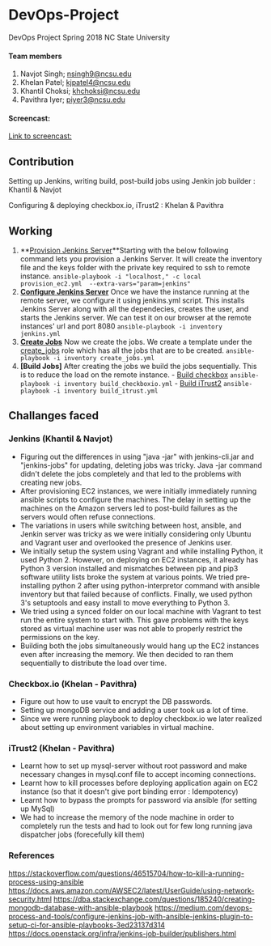 # DevOps-Project
DevOps Project Spring 2018 NC State University

#### Team members

1. Navjot Singh; nsingh9@ncsu.edu
2. Khelan Patel; kjpatel4@ncsu.edu
3. Khantil Choksi; khchoksi@ncsu.edu
4. Pavithra Iyer; piyer3@ncsu.edu

#### Screencast: 
[Link to screencast: ](https://youtu.be/uFHt1vF90pI)

## Contribution 

Setting up Jenkins, writing build, post-build jobs using Jenkin job builder : Khantil & Navjot

Configuring & deploying checkbox.io, iTrust2 : Khelan & Pavithra

## Working

1. **[Provision Jenkins Server](https://github.ncsu.edu/khchoksi/DevOps-Project/blob/milestone1/provision_ec2.yml)**Starting with the below following command lets you provision a Jenkins Server. It will create the inventory file and the keys folder with the private key required to ssh to remote instance.
     ``` ansible-playbook -i "localhost," -c local provision_ec2.yml  --extra-vars="param=jenkins" ```
2. **[Configure Jenkins Server](https://github.ncsu.edu/khchoksi/DevOps-Project/blob/milestone1/jenkins.yml)** Once we have the instance running at the remote server, we configure it using jenkins.yml script. This installs Jenkins Server along with all the dependecies, creates the user, and starts the Jenkins server. We can test it on our browser at the remote instances' url and port 8080
     ``` ansible-playbook -i inventory jenkins.yml ```
3. **[Create Jobs](https://github.ncsu.edu/khchoksi/DevOps-Project/blob/milestone1/create_jobs.yml)**  Now we create the jobs. We create a template under the [create_jobs](https://github.ncsu.edu/khchoksi/DevOps-Project/tree/milestone1/roles/create_jobs) role which has all the jobs that are to be created.
     ``` ansible-playbook -i inventory create_jobs.yml ```
4. **[Build Jobs]**  After creating the jobs we build the jobs sequentially. This is to reduce the load on the remote instance.
       - [Build checkbox](https://github.ncsu.edu/khchoksi/DevOps-Project/blob/milestone1/build_checkboxio.yml) 
     ``` ansible-playbook -i inventory build_checkboxio.yml ```
       - [Build iTrust2](https://github.ncsu.edu/khchoksi/DevOps-Project/blob/milestone1/build_itrust.yml) 
     ``` ansible-playbook -i inventory build_itrust.yml ```


## Challanges faced

### Jenkins (Khantil & Navjot)
- Figuring out the differences in using "java -jar" with jenkins-cli.jar and "jenkins-jobs" for updating, deleting jobs was tricky. Java -jar command didn't delete the jobs completely and that led to the problems with creating new jobs.
- After provisioning EC2 instances, we were initially immediately running ansible scripts to configure the machines. The delay in setting up the machines on the Amazon servers led to post-build failures as the servers would often refuse connections.
- The variations in users while switching between host, ansible, and Jenkin server was tricky as we were initially considering only Ubuntu and Vagrant user and overlooked the presence of Jenkins user.
- We initially setup the system using Vagrant and while installing Python, it used Python 2. However, on deploying on EC2 instances, it already has Python 3 version installed and mismatches between pip and pip3 software utility lists broke the system at various points. We tried pre-installing python 2 after using python-interpretor command with ansible inventory but that failed because of conflicts. Finally, we used python 3's setuptools and easy install to move everything to Python 3.
- We tried using a synced folder on our local machine with Vagrant to test run the entire system to start with. This gave problems with the keys stored as virtual machine user was not able to properly restrict the permissions on the key.
- Building both the jobs simultaneously would hang up the EC2 instances even after increasing the memory. We then decided to ran them sequentially to distribute the load over time.

### Checkbox.io (Khelan - Pavithra)
- Figure out how to use vault to encrypt the DB passwords.
- Setting up mongoDB service and adding a user took us a lot of time.
- Since we were running playbook to deploy checkbox.io we later realized about setting up environment variables in virtual machine.

### iTrust2 (Khelan - Pavithra) 
- Learnt how to set up mysql-server without root password and make necessary changes in mysql.conf file to accept incoming connections.
- Learnt how to kill processes before deploying application again on EC2 instance (so that it doesn't give port binding error : Idempotency)
- Learnt how to bypass the prompts for password via ansible (for setting up MySql)
- We had to increase the memory of the node machine in order to completely run the tests and had to look out for few long running java dispatcher jobs (forecefully kill them)

### References
https://stackoverflow.com/questions/46515704/how-to-kill-a-running-process-using-ansible
https://docs.aws.amazon.com/AWSEC2/latest/UserGuide/using-network-security.html
https://dba.stackexchange.com/questions/185240/creating-mongodb-database-with-ansible-playbook
https://medium.com/devops-process-and-tools/configure-jenkins-job-with-ansible-jenkins-plugin-to-setup-ci-for-ansible-playbooks-3ed23137d314
https://docs.openstack.org/infra/jenkins-job-builder/publishers.html

